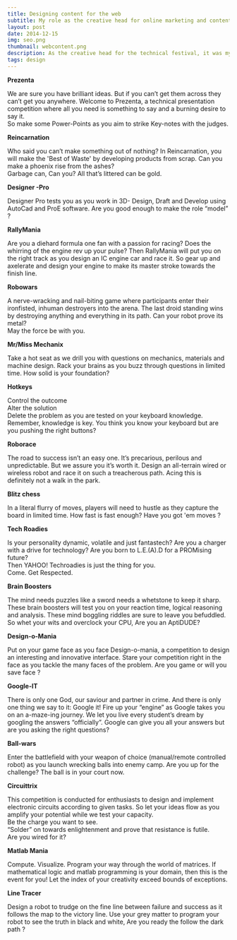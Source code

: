 ```yaml
---
title: Designing content for the web
subtitle: My role as the creative head for online marketing and content management
layout: post
date: 2014-12-15
img: seo.png
thumbnail: webcontent.png
description: As the creative head for the technical festival, it was my job to design content for the marketing materials used. The descriptions had to be innovative, quirky and eyeball grabbing.
tags: design
---
```


**Prezenta**  

We are sure you have brilliant ideas. But if you can’t get them across they can’t get you anywhere. Welcome to Prezenta, a technical presentation competition where all you need is something to say and a burning desire to say it.  
So make some Power-Points as you aim to strike Key-notes with the judges.

**Reincarnation**  

Who said you can’t make something out of nothing? In Reincarnation, you will make the 'Best of Waste' by developing products from scrap. Can you make a phoenix rise from the ashes?  
Garbage can, Can you? All that’s littered can be gold.

**Designer -Pro**  

Designer Pro tests you as you work in 3D- Design, Draft and Develop using AutoCad and ProE software. Are you good enough to make the role “model” ?

**RallyMania** 

Are you a diehard formula one fan with a passion for racing? Does the whirring of the engine rev up your pulse? Then RallyMania will put you on the right track as you design an IC engine car and race it. So gear up and axelerate and design your engine to make its master stroke towards the finish line.

**Robowars**  

A nerve-wracking and nail-biting game where participants enter their ironfisted, inhuman destroyers into the arena. The last droid standing wins by destroying anything and everything in its path. Can your robot prove its metal?  
May the force be with you.


**Mr/Miss Mechanix**  

Take a hot seat as we drill you with questions on mechanics, materials and machine design. Rack your brains as you buzz through questions in limited time. How solid is your foundation?

**Hotkeys**  

Control the outcome  
Alter the solution  
Delete the problem as you are tested on your keyboard knowledge. Remember, knowledge is key. You think you know your keyboard but are you pushing the right buttons?

**Roborace**  

The road to success isn’t an easy one. It’s precarious, perilous and unpredictable. But we assure you it’s worth it. Design an all-terrain wired or wireless robot and race it on such a treacherous path. Acing this is definitely not a walk in the park.

**Blitz chess** 

In a literal flurry of moves, players will need to hustle as they capture the board in limited time. How fast is fast enough? Have you got 'em moves ?

**Tech Roadies**  

Is your personality dynamic, volatile and just fantastech? Are you a charger with a drive for technology? Are you born to L.E.(A).D for a PROMising future?  
Then YAHOO! Techroadies is just the thing for you.  
Come. Get Respected.

**Brain Boosters**  

The mind needs puzzles like a sword needs a whetstone to keep it sharp. These brain boosters will test you on your reaction time, logical reasoning and analysis. These mind boggling riddles are sure to leave you befuddled. So whet your wits and overclock your CPU, Are you an AptiDUDE?

**Design-o-Mania**  

Put on your game face as you face Design-o-mania, a competition to design an interesting and innovative interface. Stare your competition right in the face as you tackle the many faces of the problem. Are you game or will you save face ?

**Google-IT**  

There is only one God, our saviour and partner in crime. And there is only one thing we say to it: Google it!
Fire up your “engine” as Google takes you on an a-maze-ing journey. We let you live every student’s dream by googling the answers “officially”. Google can give you all your answers but are you asking the right questions?

**Ball-wars**  

Enter the battlefield with your weapon of choice (manual/remote controlled robot) as you launch wrecking balls into enemy camp. Are you up for the challenge? The ball is in your court now.

**Circuittrix**  

This competition is conducted for enthusiasts to design and implement electronic circuits according to given tasks. So let your ideas flow as you amplify your potential while we test your capacity.  
Be the charge you want to see.  
“Solder” on towards enlightenment and prove that resistance is futile.  
Are you wired for it?

**Matlab Mania**  

Compute. Visualize. Program your way through the world of matrices. If mathematical logic and matlab programming is your domain, then this is the event for you! Let the index of your creativity exceed bounds of exceptions.

**Line Tracer**  

Design a robot to trudge on the fine line between failure and success as it follows the map to the victory line. Use your grey matter to program your robot to see the truth in black and white, Are you ready the follow the dark path ?
